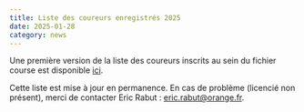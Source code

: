 ```yaml
---
title: Liste des coureurs enregistrés 2025
date: 2025-01-28
category: news
---
```


Une première version de la liste des coureurs inscrits au sein du fichier course est
disponible [ici](/licences_fsgt/index.html#listing-collapse).

Cette liste est mise à jour en permanence. En cas de problème (licencié non présent),
merci de contacter Eric Rabut : [eric.rabut@orange.fr](mailto:eric.rabut@orange.fr).

